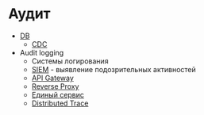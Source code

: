 # Аудит

- [DB](https://medium.com/techtofreedom/4-common-designs-of-audit-trail-tracking-data-changes-in-databases-c894b7bb6d18)
  - [CDC](../../system.class/cdc.md)
- Audit logging
  - Системы логирования
  - [SIEM](../../system.class/siem.md) - выявление подозрительных активностей
  - [API Gateway](../deployment/api.gateway.md)
  - [Reverse Proxy](../deployment/pattern.proxy.reverse.md)
  - [Единый сервис](https://vertabelo.com/blog/database-design-for-audit-logging/)
  - [Distributed Trace](../../../technology/observability/tracing.distributed.md)
